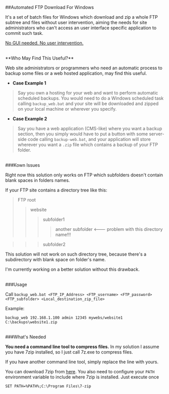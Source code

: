 ##Automated FTP Download For Windows


It's a set of batch files for Windows which download and zip a whole FTP subtree and files without user intervention, aiming the needs for site administrators who can't access an user interface specific application to commit such task.

<u>No GUI needed. No user intervention.</u>

<br/>
**Who May Find This Useful?**

Web site administrators or programmers who need an automatic process to backup some files or a web hosted application, may find this useful.

- **Case Example 1**

> Say you own a hosting for your web and want to perform automatic scheduled backups. You would need to do a Windows scheduled task calling `backup_web.bat` and your site will be downloaded and zipped on your local machine or wherever you specify.

- **Case Example 2**

> Say you have a web application (CMS-like) where you want a backup section, then you simply would have to put a button with some server-side code calling `backup-web.bat`, and your application will store wherever you want a `.zip` file which contains a backup of your FTP folder.

<br/>
###Kown Issues

Right now this solution only works on FTP which subfolders doesn't contain blank spaces in folders names.

If your FTP site contains a directory tree like this:
> FTP root
>> website
>>> subfolder1
>>>> another subfolder <--- problem with this directory name!!!

>>> subfolder2

This solution will not work on such directory tree, because there's a subdirectory with blank space on folder's name.

I'm currently working on a better solution without this drawback.

<br/>
###Usage

Call `backup_web.bat <FTP_IP_Address> <FTP_username> <FTP_password> <FTP_subfolder> <Local_destination_zip_file>`

Example:

    backup_web 192.168.1.100 admin 12345 mywebs/website1 C:\backups\website1.zip


<br/>
###What's Needed

**You need a command line tool to compress files.** In my solution I assume you have 7zip installed, so I just call 7z.exe to compress files.

If you have another command line tool, simply replace the line with yours.

You can download 7zip from [here](http://7-zip.org). You also need to configure your `PATH` environment variable to include where 7zip is installed.
Just execute once

    SET PATH=%PATH%;C:\Program Files\7-zip

